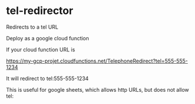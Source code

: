 # tel-redirector
Redirects to a tel URL

Deploy as a google cloud function

If your cloud function URL is

https://my-gcp-projet.cloudfunctions.net/TelephoneRedirect?tel=555-555-1234

It will redirect to tel:555-555-1234

This is useful for google sheets, which allows http URLs, but does not allow tel:

